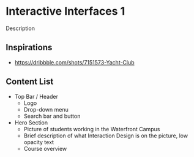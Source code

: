 # Interactive Interfaces 1
Description

## Inspirations
- https://dribbble.com/shots/7151573-Yacht-Club

## Content List
- Top Bar / Header
  - Logo
  - Drop-down menu
  - Search bar and button
- Hero Section
  - Picture of students working in the Waterfront Campus
  - Brief description of what Interaction Design is on the picture, low opacity text
  - Course overview